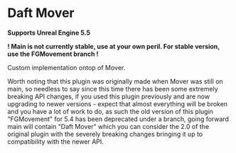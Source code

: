 # Daft Mover

**Supports Unreal Engine 5.5**

**! Main is not currently stable, use at your own peril. For stable version, use the FGMovement branch !**

Custom implementation ontop of Mover.

Worth noting that this plugin was originally made when Mover was still on main, so needless to say since this time there has been some extremely breaking API changes, if you used this plugin previously and are now upgrading to newer versions - expect that almost everything will be broken and you have a lot of work to do, as such the old version of this plugin "FGMovement" for 5.4 has been deprecated under a branch, going forward main will contain "Daft Mover" which you can consider the 2.0 of the original plugin with the severely breaking changes bringing it up to compatibility with the newer API.

